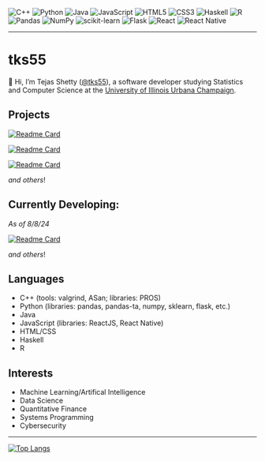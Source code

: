 <!---
tks55/tks55 is a ✨ special ✨ repository because its `README.md` (this file) appears on your GitHub profile.
You can click the Preview link to take a look at your changes.
--->

![C++](https://img.shields.io/badge/c++-%2300599C.svg?style=for-the-badge&logo=c%2B%2B&logoColor=white)
![Python](https://img.shields.io/badge/python-3670A0?style=for-the-badge&logo=python&logoColor=ffdd54)
![Java](https://img.shields.io/badge/java-%23ED8B00.svg?style=for-the-badge&logo=openjdk&logoColor=white)
![JavaScript](https://img.shields.io/badge/javascript-%23323330.svg?style=for-the-badge&logo=javascript&logoColor=%23F7DF1E)
![HTML5](https://img.shields.io/badge/html5-%23E34F26.svg?style=for-the-badge&logo=html5&logoColor=white)
![CSS3](https://img.shields.io/badge/css3-%231572B6.svg?style=for-the-badge&logo=css3&logoColor=white)
![Haskell](https://img.shields.io/badge/Haskell-5e5086?style=for-the-badge&logo=haskell&logoColor=white)
![R](https://img.shields.io/badge/r-%23276DC3.svg?style=for-the-badge&logo=r&logoColor=white)
![Pandas](https://img.shields.io/badge/pandas-%23150458.svg?style=for-the-badge&logo=pandas&logoColor=white)
![NumPy](https://img.shields.io/badge/numpy-%23013243.svg?style=for-the-badge&logo=numpy&logoColor=white)
![scikit-learn](https://img.shields.io/badge/scikit--learn-%23F7931E.svg?style=for-the-badge&logo=scikit-learn&logoColor=white)
![Flask](https://img.shields.io/badge/flask-%23000.svg?style=for-the-badge&logo=flask&logoColor=white)
![React](https://img.shields.io/badge/react-%2320232a.svg?style=for-the-badge&logo=react&logoColor=%2361DAFB)
![React Native](https://img.shields.io/badge/react_native-%2320232a.svg?style=for-the-badge&logo=react&logoColor=%2361DAFB)

---

# tks55

👋 Hi, I’m Tejas Shetty ([@tks55](https://github.com/tks55)), a software developer studying Statistics and Computer Science at the [University of Illinois Urbana Champaign](https://illinois.edu/).

## Projects

[![Readme Card](https://github-readme-stats.vercel.app/api/pin/?username=tks55&repo=LinearDerivatives&theme=transparent&show_owner=true)](https://github.com/anuraghazra/github-readme-stats)

[![Readme Card](https://github-readme-stats.vercel.app/api/pin/?username=tks55&repo=ADTS&theme=transparent&show_owner=true)](https://github.com/anuraghazra/github-readme-stats)

[![Readme Card](https://github-readme-stats.vercel.app/api/pin/?username=tks55&repo=stockBot&theme=transparent&show_owner=true)](https://github.com/anuraghazra/github-readme-stats)

*and others*!

## Currently Developing:

*As of 8/8/24*

[![Readme Card](https://github-readme-stats.vercel.app/api/pin/?username=tks55&repo=LinearDerivatives&theme=transparent&show_owner=true)](https://github.com/anuraghazra/github-readme-stats)

*and others*!

## Languages
- C++ (tools: valgrind, ASan; libraries: PROS)
- Python (libraries: pandas, pandas-ta, numpy, sklearn, flask, etc.)
- Java
- JavaScript (libraries: ReactJS, React Native)
- HTML/CSS
- Haskell
- R

## Interests
- Machine Learning/Artifical Intelligence
- Data Science
- Quantitative Finance
- Systems Programming
- Cybersecurity

---

[![Top Langs](https://github-readme-stats.vercel.app/api/top-langs/?username=tks55&layout=compact&theme=transparent)](https://github.com/anuraghazra/github-readme-stats)
